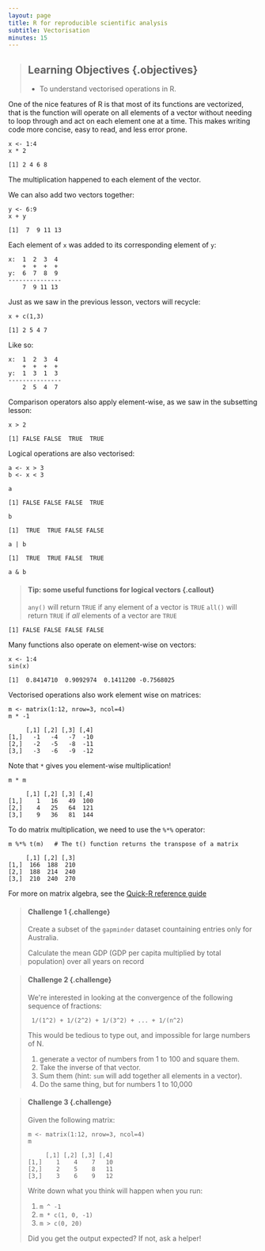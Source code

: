 ```yaml
---
layout: page
title: R for reproducible scientific analysis
subtitle: Vectorisation
minutes: 15
---
```


> ## Learning Objectives {.objectives}
>
> * To understand vectorised operations in R.
>

One of the nice features of R is that most of its functions are vectorized,
that is the function will operate on all elements of a vector without 
needing to loop through and act on each element one at a time. This makes
writing code more concise, easy to read, and less error prone.


~~~ {.r}
x <- 1:4
x * 2
~~~ 

~~~ {.output}
[1] 2 4 6 8
~~~

The multiplication happened to each element of the vector.

We can also add two vectors together:

~~~ {.r}
y <- 6:9
x + y
~~~

~~~ {.output}
[1]  7  9 11 13
~~~

Each element of `x` was added to its corresponding element of `y`:

~~~ {.output}
x:  1  2  3  4
    +  +  +  +
y:  6  7  8  9
---------------
    7  9 11 13
~~~

Just as we saw in the previous lesson, vectors will recycle:

~~~ {.r}
x + c(1,3)
~~~

~~~ {.output}
[1] 2 5 4 7
~~~

Like so:

~~~ {.output}
x:  1  2  3  4
    +  +  +  +
y:  1  3  1  3
---------------
    2  5  4  7
~~~

Comparison operators also apply element-wise, as we saw in the
subsetting lesson:

~~~ {.r}
x > 2
~~~ 

~~~ {.output}
[1] FALSE FALSE  TRUE  TRUE
~~~

Logical operations are also vectorised:

~~~ {.r}
a <- x > 3
b <- x < 3
~~~

~~~ {.r}
a
~~~ 

~~~ {.output}
[1] FALSE FALSE FALSE  TRUE
~~~

~~~ {.r}
b
~~~ 

~~~ {.output}
[1]  TRUE  TRUE FALSE FALSE
~~~

~~~ {.r}
a | b 
~~~

~~~ {.output}
[1]  TRUE  TRUE FALSE  TRUE
~~~

~~~ {.r}
a & b
~~~

> #### Tip: some useful functions for logical vectors {.callout}
>
> `any()` will return `TRUE` if any element of a vector is `TRUE`
> `all()` will return `TRUE` if *all* elements of a vector are `TRUE`
>

~~~ {.output}
[1] FALSE FALSE FALSE FALSE
~~~

Many functions also operate on element-wise on vectors:

~~~ {.r}
x <- 1:4
sin(x)
~~~

~~~ {.output}
[1]  0.8414710  0.9092974  0.1411200 -0.7568025
~~~

Vectorised operations also work element wise on matrices:

~~~ {.r}
m <- matrix(1:12, nrow=3, ncol=4)
m * -1
~~~

~~~ {.output}
     [,1] [,2] [,3] [,4]
[1,]   -1   -4   -7  -10
[2,]   -2   -5   -8  -11
[3,]   -3   -6   -9  -12
~~~

Note that `*` gives you element-wise multiplication!

~~~ {.r}
m * m
~~~

~~~ {.output}
     [,1] [,2] [,3] [,4]
[1,]    1   16   49  100
[2,]    4   25   64  121
[3,]    9   36   81  144
~~~

To do matrix multiplication, we need to use the `%*%` operator:

~~~ {.r}
m %*% t(m)   # The t() function returns the transpose of a matrix
~~~

~~~ {.ouput}
     [,1] [,2] [,3]
[1,]  166  188  210
[2,]  188  214  240
[3,]  210  240  270
~~~

For more on matrix algebra, see the [Quick-R reference
guide](http://www.statmethods.net/advstats/matrix.html)


> #### Challenge 1 {.challenge}
> 
> Create a subset of the `gapminder` dataset countaining entries
> only for Australia.
> 
> Calculate the mean GDP (GDP per capita multiplied by total population) 
> over all years on record
>

> #### Challenge 2 {.challenge}
> 
> We're interested in looking at the convergence of the
> following sequence of fractions:
>
> ~~~ {.output}
>  1/(1^2) + 1/(2^2) + 1/(3^2) + ... + 1/(n^2)
> ~~~
>
> This would be tedious to type out, and impossible for
> large numbers of N.
>
> 1. generate a vector of numbers from 1 to 100 and square them.
> 2. Take the inverse of that vector.
> 3. Sum them (hint: `sum` will add together all elements in a vector).
> 4. Do the same thing, but for numbers 1 to 10,000
>

> #### Challenge 3 {.challenge}
> 
> Given the following matrix:
> 
> ~~~ {.r}
> m <- matrix(1:12, nrow=3, ncol=4)
> m
> ~~~
>
> ~~~ {.output}
>      [,1] [,2] [,3] [,4]
> [1,]    1    4    7   10
> [2,]    2    5    8   11
> [3,]    3    6    9   12
> ~~~
>
> Write down what you think will happen when you run:
>
> 1. `m ^ -1`
> 2. `m * c(1, 0, -1)`
> 3. `m > c(0, 20)`
>
> Did you get the output expected? If not, ask a helper!
>

